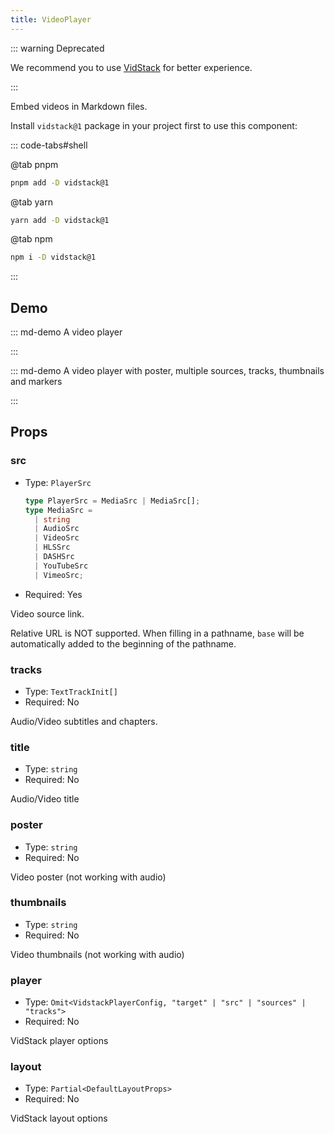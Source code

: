 ```yaml
---
title: VideoPlayer
---
```


::: warning Deprecated

We recommend you to use [VidStack](./vid-stack.md) for better experience.

:::

Embed videos in Markdown files.

Install `vidstack@1` package in your project first to use this component:

::: code-tabs#shell

@tab pnpm

```bash
pnpm add -D vidstack@1
```

@tab yarn

```bash
yarn add -D vidstack@1
```

@tab npm

```bash
npm i -D vidstack@1
```

:::

<!-- more -->

## Demo

<!-- #region demo -->

::: md-demo A video player

<VideoPlayer src="https://cdn.plyr.io/static/demo/View_From_A_Blue_Moon_Trailer-720p.mp4" />

:::

::: md-demo A video player with poster, multiple sources, tracks, thumbnails and markers

<VideoPlayer
  :src="[
    {
      src: 'https://cdn.plyr.io/static/demo/View_From_A_Blue_Moon_Trailer-576p.mp4',
      type: 'video/mp4',
      size: 576,
    },
    {
      src: 'https://cdn.plyr.io/static/demo/View_From_A_Blue_Moon_Trailer-720p.mp4',
      type: 'video/mp4',
      size: 720,
    },
    {
      src: 'https://cdn.plyr.io/static/demo/View_From_A_Blue_Moon_Trailer-1080p.mp4',
      type: 'video/mp4',
      size: 1080,
    },
  ]"
  poster="https://cdn.plyr.io/static/demo/View_From_A_Blue_Moon_Trailer-HD.jpg"
  :tracks="[
    {
      src: 'https://cdn.plyr.io/static/demo/View_From_A_Blue_Moon_Trailer-HD.en.vtt',
      label: 'English',
      language: 'en',
      kind: 'subtitles',
      default: true,
    },
    {
      src: 'https://cdn.plyr.io/static/demo/View_From_A_Blue_Moon_Trailer-HD.fr.vtt',
      label: 'French',
      language: 'fr',
      kind: 'subtitles',
    },
  ]"
  crossorigin
  :options="{
    title: 'View From A Blue Moon',
    iconUrl: 'https://cdn.plyr.io/3.7.8/demo.svg',
    keyboard: {
      global: true,
    },
    tooltips: {
      controls: true,
    },
    captions: {
      active: true,
    },
    previewThumbnails: {
      enabled: true,
      src: [
        'https://cdn.plyr.io/static/demo/thumbs/100p.vtt',
        'https://cdn.plyr.io/static/demo/thumbs/240p.vtt'
      ],
    },
    vimeo: {
      referrerPolicy: 'no-referrer',
    },
    mediaMetadata: {
      title: 'View From A Blue Moon',
      album: 'Sports',
      artist: 'Brainfarm',
      artwork: [
        {
          src: 'https://cdn.plyr.io/static/demo/View_From_A_Blue_Moon_Trailer-HD.jpg',
          type: 'image/jpeg',
        },
      ],
    },
    markers: {
      enabled: true,
      points: [
        {
          time: 10,
          label: 'first marker',
        },
        {
          time: 40,
          label: 'second marker',
        },
        {
          time: 120,
          label: '<strong>third</strong> marker',
        }
      ],
    },
  }
  "
/>

:::

<!-- #endregion demo -->

## Props

### src

- Type: `PlayerSrc`

  ```ts
  type PlayerSrc = MediaSrc | MediaSrc[];
  type MediaSrc =
    | string
    | AudioSrc
    | VideoSrc
    | HLSSrc
    | DASHSrc
    | YouTubeSrc
    | VimeoSrc;
  ```

- Required: Yes

Video source link.

Relative URL is NOT supported. When filling in a pathname, `base` will be automatically added to the beginning of the pathname.

### tracks

- Type: `TextTrackInit[]`
- Required: No

Audio/Video subtitles and chapters.

### title

- Type: `string`
- Required: No

Audio/Video title

### poster

- Type: `string`
- Required: No

Video poster (not working with audio)

### thumbnails

- Type: `string`
- Required: No

Video thumbnails (not working with audio)

### player

- Type: `Omit<VidstackPlayerConfig, "target" | "src" | "sources" | "tracks">`
- Required: No

VidStack player options

### layout

- Type: `Partial<DefaultLayoutProps>`
- Required: No

VidStack layout options
